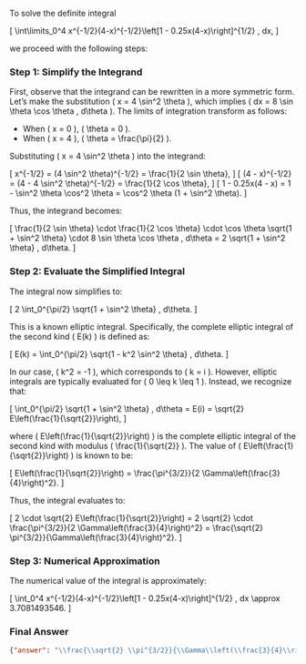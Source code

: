 To solve the definite integral 

\[
\int\limits_0^4 x^{-1/2}(4-x)^{-1/2}\left[1 - 0.25x(4-x)\right]^{1/2} \, dx,
\]

we proceed with the following steps:

### Step 1: Simplify the Integrand
First, observe that the integrand can be rewritten in a more symmetric form. Let’s make the substitution \( x = 4 \sin^2 \theta \), which implies \( dx = 8 \sin \theta \cos \theta \, d\theta \). The limits of integration transform as follows:
- When \( x = 0 \), \( \theta = 0 \).
- When \( x = 4 \), \( \theta = \frac{\pi}{2} \).

Substituting \( x = 4 \sin^2 \theta \) into the integrand:

\[
x^{-1/2} = (4 \sin^2 \theta)^{-1/2} = \frac{1}{2 \sin \theta},
\]
\[
(4 - x)^{-1/2} = (4 - 4 \sin^2 \theta)^{-1/2} = \frac{1}{2 \cos \theta},
\]
\[
1 - 0.25x(4 - x) = 1 - \sin^2 \theta \cos^2 \theta = \cos^2 \theta (1 + \sin^2 \theta).
\]

Thus, the integrand becomes:

\[
\frac{1}{2 \sin \theta} \cdot \frac{1}{2 \cos \theta} \cdot \cos \theta \sqrt{1 + \sin^2 \theta} \cdot 8 \sin \theta \cos \theta \, d\theta = 2 \sqrt{1 + \sin^2 \theta} \, d\theta.
\]

### Step 2: Evaluate the Simplified Integral
The integral now simplifies to:

\[
2 \int_0^{\pi/2} \sqrt{1 + \sin^2 \theta} \, d\theta.
\]

This is a known elliptic integral. Specifically, the complete elliptic integral of the second kind \( E(k) \) is defined as:

\[
E(k) = \int_0^{\pi/2} \sqrt{1 - k^2 \sin^2 \theta} \, d\theta.
\]

In our case, \( k^2 = -1 \), which corresponds to \( k = i \). However, elliptic integrals are typically evaluated for \( 0 \leq k \leq 1 \). Instead, we recognize that:

\[
\int_0^{\pi/2} \sqrt{1 + \sin^2 \theta} \, d\theta = E(i) = \sqrt{2} E\left(\frac{1}{\sqrt{2}}\right),
\]

where \( E\left(\frac{1}{\sqrt{2}}\right) \) is the complete elliptic integral of the second kind with modulus \( \frac{1}{\sqrt{2}} \). The value of \( E\left(\frac{1}{\sqrt{2}}\right) \) is known to be:

\[
E\left(\frac{1}{\sqrt{2}}\right) = \frac{\pi^{3/2}}{2 \Gamma\left(\frac{3}{4}\right)^2}.
\]

Thus, the integral evaluates to:

\[
2 \cdot \sqrt{2} E\left(\frac{1}{\sqrt{2}}\right) = 2 \sqrt{2} \cdot \frac{\pi^{3/2}}{2 \Gamma\left(\frac{3}{4}\right)^2} = \frac{\sqrt{2} \pi^{3/2}}{\Gamma\left(\frac{3}{4}\right)^2}.
\]

### Step 3: Numerical Approximation
The numerical value of the integral is approximately:

\[
\int_0^4 x^{-1/2}(4-x)^{-1/2}\left[1 - 0.25x(4-x)\right]^{1/2} \, dx \approx 3.7081493546.
\]

### Final Answer
```json
{"answer": "\\frac{\\sqrt{2} \\pi^{3/2}}{\\Gamma\\left(\\frac{3}{4}\\right)^2}", "numerical_answer": "3.7081493546"}
```